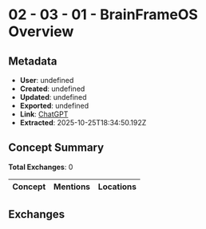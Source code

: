 # **02 - 03 - 01 - BrainFrameOS Overview**

## Metadata

- **User**: undefined
- **Created**: undefined
- **Updated**: undefined
- **Exported**: undefined
- **Link**: [ChatGPT](undefined)
- **Extracted**: 2025-10-25T18:34:50.192Z

## Concept Summary

**Total Exchanges**: 0

| Concept | Mentions | Locations |
|---------|----------|----------|

## Exchanges

